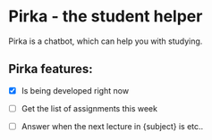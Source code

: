 # Pirka - the student helper

Pirka is a chatbot, which can help you with studying.

## Pirka features:
- [X] Is being developed right now
- [ ] Get the list of assignments this week
- [ ] Answer when the next lecture in {subject} is 
etc.. 

